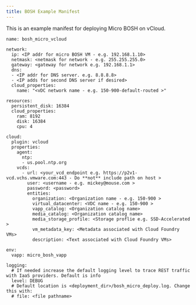 ```yaml
---
title: BOSH Example Manifest
---
```


This is an example manifest for deploying Micro BOSH on vCloud. 

    name: bosh_micro_vcloud

    network:
      ip: <IP addr for micro BOSH VM - e.g. 192.168.1.10>
      netmask: <netmask for network - e.g. 255.255.255.0>
      gateway: <gateway for network e.g. 192.168.1.1>
      dns:
      - <IP addr for DNS server. e.g. 8.8.8.8>
      - <IP adds for second DNS server if desired>
      cloud_properties:
        name: "<vDC network name - e.g. 150-900-default-routed >"

    resources:
      persistent_disk: 16384
      cloud_properties:
        ram: 8192
        disk: 16384
        cpu: 4

    cloud:
      plugin: vcloud
      properties:
        agent:
          ntp:
          - us.pool.ntp.org
        vcds:
          - url: <your_vcd_endpoint e.g. https://p2v1-vcd.vchs.vmware.com:443 - Do **not** include path on host >
            user: <username - e.g. mickey@mouse.com >
            password: <password>
            entities:
              organization: <Organization name - e.g. 150-900 >
              virtual_datacenter: <VDC name - e.g. 150-900 >
              vapp_catalog: <Organization catalog name>
              media_catalog: <Organization catalog name> 
              media_storage_profile: <Storage proflie e.g. SSD-Accelerated >
              vm_metadata_key: <Metadata associated with Cloud Foundry VMs>
              description: <Text associated with Cloud Foundry VMs> 
    
    env: 
      vapp: micro_bosh_vapp

    logging:
      # If needed increase the default logging level to trace REST traffic with IaaS providers. Default is info
      level: DEBUG
      # Default location is <deployment_dir>/bosh_micro_deploy.log. Change this with:
      # file: <file pathname>


 
      


